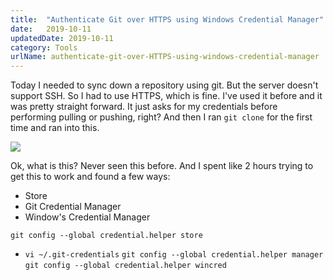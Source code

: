 ```yaml
---
title:  "Authenticate Git over HTTPS using Windows Credential Manager"
date:   2019-10-11
updatedDate: 2019-10-11
category: Tools
urlName: authenticate-git-over-HTTPS-using-windows-credential-manager
---
```


Today I needed to sync down a repository using git.
But the server doesn't support SSH.
So I had to use HTTPS, which is fine.
I've used it before and it was pretty straight forward.
It just asks for my credentials before performing pulling or pushing, right?
And then I ran `git clone` for the first time and ran into this.

<img src='/media/images/git_https_failed_authentication.png'>

Ok, what is this? Never seen this before. And I spent like 2 hours trying
to get this to work and found a few ways:

* Store
* Git Credential Manager
* Window's Credential Manager

`git config --global credential.helper store`
* `vi ~/.git-credentials`
`git config --global credential.helper manager`
`git config --global credential.helper wincred`